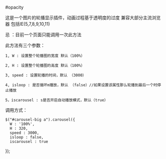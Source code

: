 #opacity 

这是一个图片的轮播显示插件，动画过程基于透明度的过度 兼容大部分主流浏览器 包括IE(5,7,8,9,10,11)

忌 ：目前一个页面只能调用一次此方法

此方法有三个参数：

    1, W : 设置整个轮播图的宽度 默认（100%）

    2, H : 设置整个轮播图的高度 默认（100%）

    3, speed : 设置轮播的时间，默认 （3000）

    4, isloop : 是否循环m播放，默认 （false）//如果设置该属性那么轮播到最后一个时停止播放

    5，iscarousel : s是否开启自动播放模式，默认（true）
		 
		 
调用方式：
		 
	$("#carousel-big a").carousel({
      W : '100%',
      H : 320,
      speed : 3000,
      isloop : false,
      iscarousel : true
  });
